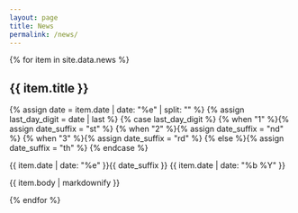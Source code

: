 ```yaml
---
layout: page
title: News
permalink: /news/
---
```



{% for item in site.data.news %}
<h2>{{ item.title }}</h2>
{% assign date = item.date | date: "%e" | split: "" %}
{% assign last_day_digit = date | last %}
{% case last_day_digit %}
  {% when "1" %}{% assign date_suffix = "st" %}
  {% when "2" %}{% assign date_suffix = "nd" %}
  {% when "3" %}{% assign date_suffix = "rd" %}
  {% else %}{% assign date_suffix = "th" %}
{% endcase %}
<p>{{ item.date | date: "%e" }}{{ date_suffix }} {{ item.date | date: "%b %Y" }}</p>
<p>{{ item.body | markdownify }}</p>
{% endfor %}
